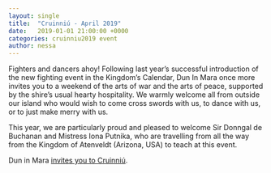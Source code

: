 ```yaml
---
layout: single
title:  "Cruinniú - April 2019"
date:   2019-01-01 21:00:00 +0000
categories: cruinniu2019 event
author: nessa
---
```

Fighters and dancers ahoy! Following last year’s successful introduction of the new fighting event in the Kingdom’s Calendar, Dun In Mara once more invites you to a weekend of the arts of war and the arts of peace, supported by the shire’s usual hearty hospitality. We warmly welcome all from outside our island who would wish to come cross swords with us, to dance with us, or to just make merry with us.

This year, we are particularly proud and pleased to welcome Sir Donngal de Buchanan and Mistress Iona Putnika, who are travelling from all the way from the Kingdom of Atenveldt (Arizona, USA) to teach at this event.

Dun in Mara [invites you to Cruinniú](/events/2019/cruinniu).